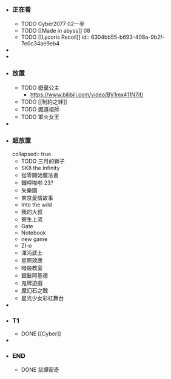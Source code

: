 - ### 正在看
	- TODO Cyber2077 02一半
	- TODO [[Made in abyss]] 08
	- TODO [[Lycoris Recoil]]
	  id:: 6304bb55-b693-408a-9b2f-7e0c34ae9eb4
-
-
- ### 放置
	- TODO 廢棄公主
		- https://www.bilibili.com/video/BV1mx411N7if/
	- TODO [[制約之絆]]
	- TODO 魔道祖師
	- TODO 軍火女王
-
- ### 超放置
  collapsed:: true
	- TODO 三月的獅子
	- SK8 the Infinity
	- 從零開始魔法書
	- 鋪哩啪啦 23?
	- 失樂園
	- 東京愛情故事
	- Into the wild
	- 我的大叔
	- 寄生上流
	- Gate
	- Notebook
	- new game
	- ZI-o
	- 渾沌武士
	- 星際效應
	- 暗殺教室
	- 銀髮阿基德
	- 鬼牌遊戲
	- 魔幻石之戰
	- 星光少女彩虹舞台
-
- ### T1
	- DONE [[Cyber]]
-
- ### END
	- DONE 鼠譚密奇
